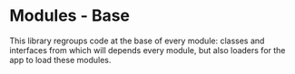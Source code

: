 # Modules - Base

This library regroups code at the base of every module: classes and interfaces from which will depends every module, but
also loaders for the app to load these modules.

